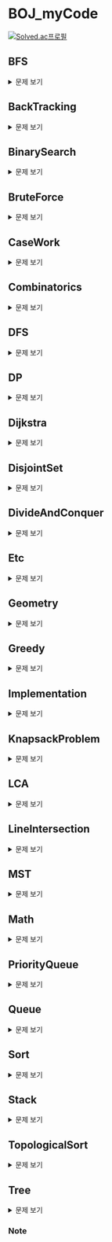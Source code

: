 # BOJ_myCode  
[![Solved.ac프로필](http://mazassumnida.wtf/api/v2/generate_badge?boj=7dudtj)](https://solved.ac/7dudtj)

## BFS
<details>
<summary>
문제 보기
</summary>
<div markdown="1">
  
1260_DFS와 BFS.java
  
1260_DFS와 BFS.py
  
1325_효율적인 해킹.java
  
1325_효율적인 해킹.py

1697_숨바꼭질.java
  
1939_중량제한.java
  
2146_다리 만들기.java
  
2178_미로 탐색.java
  
2206_벽 부수고 이동하기.java
  
2606_바이러스.java  
  
2606_바이러스.py
  
3055_탈출.java
  
4803_트리.java
  
7562_나이트의 이동.java
  
7569_토마토.java
  
7576_토마토.java
  
11724_연결 요소의 개수.java
  
14502_연구소.java
  
16953_A → B.java
   
22352_항체 인식.java
  
24542_튜터-튜티 관계의 수.java
  
24545_Y.java
</div>
</details>

## BackTracking
<details>
<summary>
문제 보기
</summary>
<div markdown="1">
  
1759_암호 만들기.java
  
1799_비숍.java
  
1987_알파벳.java

2239_스도쿠.java

2580_스도쿠.java

6603_로또.java

9663_N-Queen.java
  
14889_스타트와 링크.java

15649_N과 M (1).java

15650_N과 M (2).java
  
15651_N과 M (3).java

15652_N과 M (4).java

15654_N과 M (5).java

15657_N과 M (8).java

15686_치킨 배달.java
</div>
</details>

## BinarySearch
<details>
<summary>
문제 보기
</summary>
<div markdown="1">
  
1654_랜선 자르기.java

1764_듣보잡.java
  
1920_수 찾기.java
  
1920_수 찾기.py
  
1939_중량제한.java

2110_공유기 설치.java
  
2343_기타 레슨.java

2467_용액.java

2470_두 용액.java

2473_세 용액.java
  
2512_예산.java

2805_나무 자르기.java
</div>
</details>

## BruteForce
<details>
<summary>
문제 보기
</summary>
<div markdown="1">
  
1018_체스판 다시 칠하기.java

1436_영화감독 숌.java
  
1535_안녕.java

1759_암호 만들기.java
  
2231_분해합.java

2309_일곱 난쟁이.java
  
2309_일곱 난쟁이.py
  
2501_약수 구하기.py
  
2502_떡 먹는 호랑이.java
  
2798_블랙잭.java

9663_N-Queen.java
  
10211_Maximum Subarray.java

14500_테트로미노.java
  
14889_스타트와 링크.java

15686_치킨 배달.java
  
17626_Four Squares.java
  
22351_수학은 체육과목 입니다 3.java
  
24725_엠비티아이.java
</div>
</details>

## CaseWork
<details>
<summary>
문제 보기
</summary>
<div markdown="1">
  
13698_Hawk eyes.java
  
15873_공백 없는 A+B.java
  
17387_선분 교차 2.java
</div>
</details>

## Combinatorics
<details>
<summary>
문제 보기
</summary>
<div markdown="1">
  
1010_다리 놓기.java

1256_사전.java

2407_조합.java
  
3049_다각형의 대각선.java

6603_로또.java
  
10972_다음 순열.java
  
10973_이전 순열.java

11050_이항 계수 1.java

11051_이항 계수 2.java

15686_치킨 배달.java
  
16395_파스칼의 삼각형.java
</div>
</details>

## DFS
<details>
<summary>
문제 보기
</summary>
<div markdown="1">
  
1012_유기농 배추.java

1167_트리의 지름.java

1260_DFS와 BFS.java
  
1260_DFS와 BFS.py
  
1926_그림.java

1967_트리의 지름.java

1987_알파벳.java

2250_트리의 높이와 너비.java

2573_빙산.java

2583_영역 구하기.java

2606_바이러스.java
  
2606_바이러스.py

2644_촌수계산.java

2667_단지번호붙이기.java
  
2667_단지번호붙이기.py

4963_섬의 개수.java

10026_적록색약.java

11725_트리의 부모 찾기.java
  
16946_벽 부수고 이동하기 4.java
</div>
</details>

## DP
<details>
<summary>
문제 보기
</summary>
<div markdown="1">
  
1003_피보나치 함수.java
  
1005_ACM Craft.java
  
1149_RGB거리.java

1256_사전.java
  
1309_동물원.java

1463_1로 만들기.java
  
1463_1로 만들기.py
  
1495_기타리스트.java
  
1516_게임 개발.java
  
1535_안녕.java
  
1660_캡틴 이다솜.java
  
1699_제곱수의 합.java
  
1788_피보나치 수의 확장.java
  
1793_타일링.java
  
1890_점프.java
  
1904_01타일.java
  
1912_연속합.
  
1915_가장 큰 정사각형.java

1932_정수 삼각형.java

1937_욕심쟁이 판다.java
  
1958_LCS 3.java
  
1965_상자넣기.java
  
2056_작업.java
  
2156_포도주 시식.java
  
2193_이친수.java
  
2294_동전 2.java
  
2302_극장 좌석.java

2342_Dance Dance Revolution.java
  
2410_2의 멱수의 합.java
  
2491_수열.java
  
2502_떡 먹는 호랑이.java

2579_계단 오르기.java
  
2611_자동차경주.java
  
2629_양팔저울.java
  
2670_연속부분최대곱.java

2748_피보나치 수 2.java
  
2748_피보나치 수 2.py
  
2839_설탕 배달.py
  
4883_삼각 그래프.java
  
7579_앱.java
  
8394_악수.java
  
9084_동전.java
  
9184_신나는 함수 실행.java
  
9251_LCS.java
  
9252_LCS 2.java
  
9461_파도반 수열.java
  
9465_스티커.java

9507_Generations of Tribbles.cpp

9625_BABBA.java
  
9657_돌 게임 3.java
  
9658_돌 게임 4.java
  
10164_격자상의 경로.java
  
10211_Maximum Subarray.java

10217_KCM Travel.java
  
10826_피보나치 수 4.java
  
10844_쉬운 계단 수.java

10870_피보나치 수 5.java
  
11048_이동하기.java

11051_이항 계수 2.java
  
11052_카드 구매하기.java
  
11053_가장 긴 증가하는 부분 수열.java
  
11053_가장 긴 증가하는 부분 수열.py
  
11055_가장 큰 증가 부분 수열.java
  
11057_오르막 수.java
  
11060_점프 점프.java

11066_파일 합치기.java
  
11660_구간 합 구하기 5.java
  
11722_가장 긴 감소하는 부분 수열.java
  
11726_2xn 타일링.java
  
11727_2xn 타일링 2.java
  
12026_BOJ 거리.java
  
12849_본대 산책.java
  
12852_1로 만들기 2.java
  
12865_평범한 배낭.java
  
12920_평범한 배낭 2.java

13301_타일 장식물.java
  
13699_점화식.java
  
14494_다이나믹이 뭐예요?.java
  
14495_피보나치 비스무리한 수열.java
  
14501_퇴사.java
  
14567_선수과목 (Prerequisite).java
  
14916_거스름돈.java
  
15624_피보나치 수 7.java
  
15988_1, 2, 3 더하기 3.java
  
15990_1, 2, 3 더하기 5.java
  
16395_파스칼의 삼각형.java

17404_RGB거리 2.java
  
17626_Four Squares.java
  
18353_병사 배치하기.java
  
22983_조각 체스판.java
  
23029_시식 코너는 나의 것.java
</div>
</details>

## Dijkstra
<details>
<summary>
문제 보기
</summary>
<div markdown="1">
  
1162_도로포장.java
  
1238_파티.java
  
1261_알고스팟.java
  
1446_지름길.java
  
1504_특정한 최단 경로.java
  
1753_최단경로.java

1916_최소비용 구하기.java

2211_네트워크 복구.java

4485_녹색 옷 입은 애가 젤다지?.java

5972_택배 배송.java

9370_미확인 도착지.java

10217_KCM Travel.java

10282_해킹.java
  
11779_최소비용 구하기 2.java
</div>
</details>

## DisjointSet
<details>
<summary>
문제 보기
</summary>
<div markdown="1">
  
1043_거짓말.java
  
1717_집합의 표현.java
  
1976_여행 가자.java
  
2162_선분 그룹.java
  
4803_트리.java
  
16562_친구비.java
  
20040_사이클 게임.java
</div>
</details>

## DivideAndConquer
<details>
<summary>
문제 보기
</summary>
<div markdown="1">
  
1074_Z.java
  
1780_종이의 개수.java
  
1992_쿼드트리.java
  
2263_트리의 순회.java
  
2447_별 찍기 - 10.java
  
2448_별 찍기 - 11.java
  
2630_색종이 만들기.java
  
10830_행렬 제곱.java
</div>
</details>

## Etc
<details>
<summary>
문제 보기
</summary>
<div markdown="1">
  
1237_정ㅋ벅ㅋ.py

1264_모음의 개수.cpp

2555_생일 출력하기.py

4999_아!.java

5586_JOI와 IOI.java

5704_팬그램.cpp
  
5875_오타.java

7287_등록.py

9999_구구.txt

10699_오늘 날짜.py

10718_We love kriii.txt

10815_숫자 카드.java

10816_숫자 카드 2.java

10874_이교수님의 시험.py

10943_랜덤 게임~.txt

10948_Daily 로또.cpp

11506_占쏙옙.txt

11655_ROT13.java

11945_뜨거운 붕어빵.cpp

12096_.txt

13163_닉네임에 갓 붙이기.py

14405_피카츄.py

14645_와이버스 부릉부릉.txt

15641_.txt

15802_타노스.txt

15913_가위 바위 보 999.txt

16076_휴식이 필요해.py

16170_오늘의 날짜는?.txt

17202_핸드폰 번호 궁합.java

17295_엔드게임 스포일러.txt
  
23306_binary는 호남선.java
  
24553_팰린드롬 게임.java
  
24727_인지융~.java
  
24905_24905번 문제.txt
</div>
</details>

## Geometry
<details>
<summary>
문제 보기
</summary>
<div markdown="1">
  
1002_터렛.java
  
1085_직사각형에서 탈출.py
  
1297_TV 크기.java
  
1485_정사각형.java
  
2162_선분 그룹.java
  
2166_다각형의 면적.java
  
2477_참외밭.java
  
3009_네 번째 점.java
  
3053_택시 기하학.java
  
4153_직각삼각형.java
  
6439_교차.java
  
10569_다면체.java

12781_PIZZA ALVOLOC.java
  
14681_사분면 고르기.java
  
16486_운동장 한 바퀴.java
  
17386_선분 교차 2.java
  
17387_선분 교차 2.java
</div>
</details>

## Greedy
<details>
<summary>
문제 보기
</summary>
<div markdown="1">
  
1026_보물.cpp
  
1202_보석 도둑.java
  
1339_단어 수학.java
  
1715_카드 정렬하기.java
  
1781_컵라면.java
  
1931_회의실 배정.java
  
1946_신입 사원.java
  
2217_로프.java
  
2812_크게 만들기.java
  
2839_설탕 배달.py
  
11047_동전 0.java
  
11399_ATM.py
  
14916_거스름돈.java
  
15903_카드 합체 놀이.java
  
15904_UCPC는 무엇의 약자일까?.py
  
16953_A → B.java
  
20117_호반우 상인의 이상한 품질 계산법.java
  
23028_5학년은 다니기 싫어요.java
  
23305_수강변경.java
</div>
</details>

## Implementation
<details>
<summary>
문제 보기
</summary>
<div markdown="1">
  
1100_하얀 칸.py

1110_더하기 사이클.py

1152_단어의 개수.py

1157_단어 공부.cpp

1193_분수찾기.py

1284_집 주소.java

1316_그룹 단어 체커.cpp

1547_공.java

1748_수 이어 쓰기 1.java

1924_2007년.py

2010_플러그.py

2174_로봇 시뮬레이션.java

2438_별 찍기 - 1.py

2439_별 찍기 - 2.py

2440_별 찍기 - 3.py

2441_별 찍기 - 4.py

2442_별 찍기 - 5.py

2443_별 찍기 - 6.py

2444_별 찍기 - 7.py

2445_별 찍기 - 8.py

2446_별 찍기 - 9.py

2448_별 찍기 - 11.java

2455_지능형 기차.py
  
2477_참외밭.java

2490_윷놀이.cpp

2522_별 찍기 - 12.py

2523_별 찍기 - 13.cpp

2556_별 찍기 - 14.cpp

2557_Hello World.cpp .java .py

2562_최댓값.py

2566_최댓값.java

2576_홀수.py

2675_문자열 반복.py

2711_오타맨 고창영.cpp

2741_N 찍기.py

2742_기찍 N.py

2743_단어 길이 재기.py

2744_대소문자 바꾸기.cpp

2754_학점계산.cpp

2755_이번학기 평점은 몇점?.cpp

2789_유학 금지.cpp

2857_FBI.cpp

2902_KMP는 왜 KMP일까?.py

2908_상수.py

2920_음계.py

2941_크로아티아 알파벳.py

2947_나무 조각.cpp

2953_나는 요리사다.py

2966_찍기.cpp

3009_네 번째 점.java

3047_ABC.py

3058_짝수를 찾아라.cpp
  
3111_검열.java

3190_뱀.java

4493_가위 바위 보?.cpp

4673_셀프 넘버.py

5217_쌍의 합.cpp

5337_웰컴.py

5338_마이크로소프트 로고.py

5339_콜센터.py
  
5430_AC.java

5554_심부름 가는 길.py

5575_타임 카드.cpp

5597_과제 안 내신 분..?.py

5622_다이얼.py

7567_그릇.py

7568_덩치.java

8958_OX퀴즈.py

9095_1, 2, 3 더하기.py

9316_Hello Judge.py

9498_시험 성적.py

9653_스타워즈 로고.py

9654_나부 함대 데이터.py

10101_삼각형 외우기.cpp
  
10102_개표.cpp

10170_NFC West vs North.py

10171_고양이.py

10172_개.py

10757_큰 수 A+B.cpp

10797_10부제.py

10807_개수 세기.cpp

10808_알파벳 개수.py

10809_알파벳 찾기.py

10817_세 수.py

10871_X보다 작은 수.py

10886_0 = not cute / 1 = cute.cpp

10926_??!.py

10950_A+B - 3.py

10951_A+B - 4.cpp

10952_A+B - 5.py

10953_A+B - 6.py

10987_모음의 개수.cpp

10988_팰린드롬인지 확인하기.py

10990_별 찍기 - 15.cpp

11365_!밀비 급일.py

11654_아스키 코드.py

11718_그대로 출력하기.cpp

11719_그대로 출력하기 2.cpp

11721_열 개씩 끊어 출력하기.py

11723_집합.java

11942_고려대는 사랑입니다.py

13419_탕수육.py
  
13698_Hawk eyes.java

13752_히스토그램.cpp

14499_주사위 굴리기.java

14500_테트로미노.java

14581_팬들에게 둘러싸인 홍준.cpp

14681_사분면 고르기.java

15680_연세대학교.cpp

15686_치킨 배달.java

15733_나는 누구인가.txt

15890_전국 대학생 프로그래밍 대회 동아리 연합 여름 대회 2018.py

15962_새로운 시작.py

15963_CASIO.cpp

16674_2018년을 되돌아보며.cpp

17201_자석 체인.java

17204_죽음의 게임.java

17363_우유가 넘어지면?.java

17388_와글와글 숭고한.java
  
17608_막대기.java
  
17608_막대기.py
  
21866_추첨을 통해 커피를 받자.java
  
21867_Java Bitecode.java
  
22351_수학은 체육과목 입니다 3.java
  
23027_1번 문제의 상태가...?.java
  
23080_스키테일 암호.java
  
23303_이 문제는 D2 입니다..java

23305_수강변경.java
  
23309_철도 공사.java
  
24544_카카오뷰 큐레이팅 효용성 분석.java
  
24724_현대모비스와 함께하는 부품 관리.java
  
24725_엠비티아이.java
  
24883_자동완성.java
  
24883_자동완성.py
  
24900_한별 찍기.txt
</div>
</details>

## KnapsackProblem
<details>
<summary>
문제 보기
</summary>
<div markdown="1">
  
1535_안녕.java
  
2629_양팔저울.java
  
7579_앱.java
  
9084_동전.java
  
12865_평범한 배낭.java
  
12920_평범한 배낭 2.java
</div>
</details>

## LCA
<details>
<summary>
문제 보기
</summary>
<div markdown="1">
  
1761_정점들의 거리.java
  
3176_도로 네트워크.java
  
3584_가장 가까운 공통 조상.java
  
8012_한동이는 영업사원!.java
  
11437_LCA.java
  
11438_LCA 2.java
  
11812_K진 트리.java
  
13511_트리와 쿼리 2.java
  
15480_LCA와 쿼리.java
</div>
</details>

## LineIntersection
<details>
<summary>
문제 보기
</summary>
<div markdown="1">
  
2162_선분 그룹.java
  
6439_교차.java
  
12781_PIZZA ALVOLOC.java
  
17386_선분 교차 1.java
  
17387_선분 교차 2.java
</div>
</details>

## MST
<details>
<summary>
문제 보기
</summary>
<div markdown="1">
  
1197_최소 스패닝 트리.java

1414_불우이웃돕기.java

1647_도시 분할 계획.java

1774_우주신과의 교감.java

1922_네트워크 연결.java

2887_행성 터널.java

4386_별자리 만들기.java

6497_전력난.java
  
10423_전기가 부족해.java
  
13418_학교 탐방하기.java

14621_나만 안되는 연애.java

16398_행성 연결.java
</div>
</details>

## Math
<details>
<summary>
문제 보기
</summary>
<div markdown="1">
  
1000_A+B.cpp .py

1001_A-B.py
  
1002_터렛.java

1008_AdivB.py

1011_Fly me to the Alpha Centauri.java

1016_제곱 ㄴㄴ 수.java

1085_직사각형에서 탈출.py

1094_막대기.py

1212_8진수 2진수.java

1271_엄청난 부자.java
  
1297_TV 크기.java

1330_두 수 비교하기.cpp

1476_날짜 계산.py

1546_평균.py

1550_16진수.py

1629_곱셈.java
  
1699_제곱수의 합.java

1712_손익분기점.java
  
1788_피보나치 수의 확장.java

1929_소수 구하기.java

1934_최소공배수.py

1977_완전제곱수.py

1978_소수 찾기.py

2163_초콜릿 자르기.py

2292_벌집.java

2475_검증수.py

2476_주사위 게임.cpp
  
2501_약수 구하기.py
  
2502_떡 먹는 호랑이.java

2530_인공지능 시계.cpp

2558_A+B - 2.py

2577_숫자의 개수.py

2588_곱셈.py

2609_최대공약수와 최소공배수.py

2702_초6 수학.cpp

2739_구구단.py

2745_진법 변환.java

2747_피보나치 수.py
  
2748_피보나치 수 2.java
  
2748_피보나치 수 2.py

2753_윤년.py

2775_부녀회장이 될테야.cpp

2839_설탕 배달.py

2845_파티가 끝나고 난 뒤.cpp

2869_달팽이는 올라가고 싶다.java

2884_알람 시계.java

2914_저작권.cpp

2935_소음.java

2959_거북이.java

2965_캥거루 세마리.py

3003_킹, 퀸, 룩, 비숍, 나이트, 폰.py

3046_R2.py
  
3049_다각형의 대각선.java

3052_나머지.java
  
3053_택시 기하학.java

4153_직각삼각형.cpp

4344_평균은 넘겠지.py

4504_배수 찾기.cpp

4766_일반 화학 실험.cpp

4880_다음수.cpp

5032_탄산 음료.cpp

5063_TGN.cpp

5361_전투 드로이드 가격.py

5522_카드 게임.py

5532_방학 숙제.cpp

5543_상근날드.py

5565_영수증.py

5596_시험 점수.cpp

5613_계산기 프로그램.cpp

5717_상근이의 친구들.cpp

5988_홀수일까 짝수일까.cpp

6322_직각 삼각형의 두 변.cpp

6359_만취한 상범.cpp

6603_로또.java

8393_합.py
  
8394_악수.java

9546_3000번 버스.cpp
  
9655_돌 게임.java
  
9656_돌 게임 2.java

9713_Sum of Odd Sequence.java

10039_평균 점수.py
  
10164_격자상의 경로.java

10250_ACM 호텔.cpp

10430_나머지.py

10569_다면체.java

10707_수도요금.py

10818_최소, 최대.py

10833_사과.java

10869_사칙연산.py

10872_팩토리얼.py
  
10972_다음 순열.java
  
10973_이전 순열.java

10998_AxB.py

11006_남욱이의 닭장.cpp

11021_A+B - 7.py

11022_A+B - 8.py

11109_괴짜 교수.cpp

11320_삼각 무늬 - 1.cpp

11720_숫자의 합.py
  
11812_K진 트리.java

11816_8진수, 10진수, 16진수.java
  
12920_평범한 배낭 2.java

14918_더하기.cpp

15353_큰 수 A+B (2).java

15552_빠른 A+B.py

15596_정수 N개의 합.java
  
15624_피보나치 수 7.java

15633_Fan Death.py

15667_2018 연세대학교 프로그래밍 경진대회.py

15727_조별과제를 하려는데 조장이 사라졌다.py
  
15873_공백 없는 A+B.java

15894_수학은 체육과목입니다.py

16394_홍익대학교.cpp
  
16395_파스칼의 삼각형.java

16430_제리와 톰.cpp
  
16486_운동장 한 바퀴.java

16673_고려대학교에는 공식 와인이 있다.cpp

17072_아스키 아트.cpp

17203_∑|ΔEasyMAX|.java

17362_수학은 체육과목 입니다 2.java
  
22984_반짝반짝 2.java
  
23037_5의 수난.java
  
24544_카카오뷰 큐레이팅 효용성 분석.java
  
24552_올바른 괄호.java
  
24723_녹색거탑.java
  
24726_미적분학 입문하기 2.java
</div>
</details>

## PriorityQueue
<details>
<summary>
문제 보기
</summary>
<div markdown="1">
  
1202_보석 도둑.java
  
1655_가운데를 말해요.java
  
1715_카드 정렬하기.java
  
1766_문제집.java

1781_컵라면.java
  
1927_최소 힙.java

2075_N번째 큰 수.java

11279_최대 힙.java

11286_절댓값 힙.java

15903_카드 합체 놀이.java
</div>
</details>

## Queue
<details>
<summary>
문제 보기
</summary>
<div markdown="1">
  
1158_요세푸스 문제.java
  
1158_요세푸스 문제.py

1966_프린터 큐.java
  
2164_카드2.java
  
3111_검열.java

3190_뱀.java
  
5430_AC.java

10845_큐.java

10866_덱.java

11003_최솟값 찾기.java

11866_요세푸스 문제 0.java
  
18258_큐 2.java
</div>
</details>

## Sort
<details>
<summary>
문제 보기
</summary>
<div markdown="1">
  
1026_보물.cpp

1181_단어 정렬.java
  
1202_보석 도둑.java

1427_소트인사이드.py

1931_회의실 배정.java

2108_통계학.java

2170_선 긋기.java

2217_로프.java
  
2309_일곱 난쟁이.py

2750_수 정렬하기.py

2751_수 정렬하기 2.java

2752_세수정렬.cpp

2887_행성 터널.java

10814_나이순 정렬.java

10989_수 정렬하기 3.java

11399_ATM.py

11650_좌표 정렬하기.java

11651_좌표 정렬하기 2.java

11557_Yangjojang of The Year.java
  
11557_Yangjojang of The Year.py
  
18870_좌표 압축.cpp
  
18870_좌표 압축.java
  
20117_호반우 상인의 이상한 품질 계산법.java
</div>
</details>

## Stack
<details>
<summary>
문제 보기
</summary>
<div markdown="1">
  
1259_팰린드롬수.java

1874_스택 수열.java

1918_후위 표기식.java

2493_탑.java

2812_크게 만들기.java

3015_오아시스 재결합.java
  
3111_검열.java

9012_괄호.java
  
9012_괄호.py

10773_제로.java

10799_쇠막대기.java

10828_스택.java
  
17608_막대기.java
  
17608_막대기.py
  
23304_아카라카.java
</div>
</details>

## TopologicalSort
<details>
<summary>
문제 보기
</summary>
<div markdown="1">
  
1005_ACM Craft.java
  
1516_게임 개발.java
  
1766_문제집.java
  
1948_임계경로.java
  
2056_작업.java
  
2252_줄 세우기.java
  
2611_자동차경주.java
  
2623_음악프로그램.java
  
2637_장난감조립.java
  
3665_최종 순위.java
  
9470_Strahler 순서.java

14567_선수과목 (Prerequisite).java
</div>
</details>

## Tree
<details>
<summary>
문제 보기
</summary>
<div markdown="1">

1068_트리.java
  
1761_정점들의 거리.java

1991_트리 순회.java

2263_트리의 순회.java
  
3176_도로 네트워크.java
  
3584_가장 가까운 공통 조상.java
  
4803_트리.java

5639_이진 검색 트리.java
  
8012_한동이는 영업사원!.java

9934_완전 이진 트리.java
  
11437_LCA.java
  
11438_LCA 2.java

11725_트리의 부모 찾기.java
  
13511_트리와 쿼리 2.java
  
15480_LCA와 쿼리.java
  
24545_Y.java
</div>
</details>

### Note  
